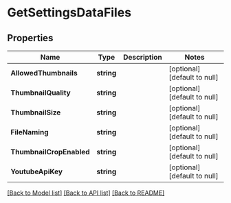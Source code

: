 # GetSettingsDataFiles

## Properties
Name | Type | Description | Notes
------------ | ------------- | ------------- | -------------
**AllowedThumbnails** | **string** |  | [optional] [default to null]
**ThumbnailQuality** | **string** |  | [optional] [default to null]
**ThumbnailSize** | **string** |  | [optional] [default to null]
**FileNaming** | **string** |  | [optional] [default to null]
**ThumbnailCropEnabled** | **string** |  | [optional] [default to null]
**YoutubeApiKey** | **string** |  | [optional] [default to null]

[[Back to Model list]](../README.md#documentation-for-models) [[Back to API list]](../README.md#documentation-for-api-endpoints) [[Back to README]](../README.md)


